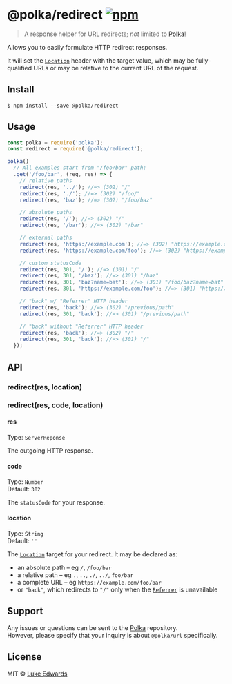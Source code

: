 # @polka/redirect [![npm](https://badgen.now.sh/npm/v/@polka/redirect)](https://npmjs.org/package/@polka/redirect)

> A response helper for URL redirects; _not_ limited to [Polka][polka]!

Allows you to easily formulate HTTP redirect responses.

It will set the [`Location`](https://developer.mozilla.org/en-US/docs/Web/HTTP/Headers/Location) header with the target value, which may be fully-qualified URLs or may be relative to the current URL of the request.

## Install

```
$ npm install --save @polka/redirect
```

## Usage

```js
const polka = require('polka');
const redirect = require('@polka/redirect');

polka()
  // All examples start from "/foo/bar" path:
  .get('/foo/bar', (req, res) => {
    // relative paths
    redirect(res, '../'); //=> (302) "/"
    redirect(res, './'); //=> (302) "/foo/"
    redirect(res, 'baz'); //=> (302) "/foo/baz"

    // absolute paths
    redirect(res, '/'); //=> (302) "/"
    redirect(res, '/bar'); //=> (302) "/bar"

    // external paths
    redirect(res, 'https://example.com'); //=> (302) "https://example.com/"
    redirect(res, 'https://example.com/foo'); //=> (302) "https://example.com/foo"

    // custom statusCode
    redirect(res, 301, '/'); //=> (301) "/"
    redirect(res, 301, '/baz'); //=> (301) "/baz"
    redirect(res, 301, 'baz?name=bat'); //=> (301) "/foo/baz?name=bat"
    redirect(res, 301, 'https://example.com/foo'); //=> (301) "https://example.com/foo"

    // "back" w/ "Referrer" HTTP header
    redirect(res, 'back'); //=> (302) "/previous/path"
    redirect(res, 301, 'back'); //=> (301) "/previous/path"

    // "back" without "Referrer" HTTP header
    redirect(res, 'back'); //=> (302) "/"
    redirect(res, 301, 'back'); //=> (301) "/"
  });
```

## API

### redirect(res, location)
### redirect(res, code, location)

#### res
Type: `ServerReponse`

The outgoing HTTP response.

#### code
Type: `Number`<br>
Default: `302`

The `statusCode` for your response.

#### location
Type: `String`<br>
Default: `''`

The [`Location`](https://developer.mozilla.org/en-US/docs/Web/HTTP/Headers/Location) target for your redirect. It may be declared as:

* an absolute path – eg `/`, `/foo/bar`
* a relative path – eg `.`, `..`, `./`, `../`, `foo/bar`
* a complete URL – eg `https://example.com/foo/bar`
* or `"back"`, which redirects to `"/"` only when the [`Referrer`](https://developer.mozilla.org/en-US/docs/Web/HTTP/Headers/Referer) is unavailable


## Support

Any issues or questions can be sent to the [Polka][polka] repository.<br>However, please specify that your inquiry is about `@polka/url` specifically.


## License

MIT © [Luke Edwards](https://lukeed.com)

[polka]: https://github.com/lukeed/polka
